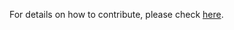 For details on how to contribute, please check [here](https://s3fs.carlspring.org/contributing/index.md).
